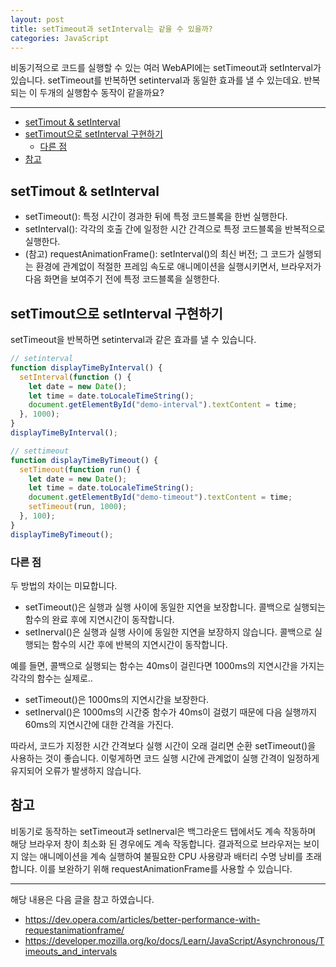 ```yaml
---
layout: post
title: setTimeout과 setInterval는 같을 수 있을까?
categories: JavaScript
---
```


비동기적으로 코드를 실행할 수 있는 여러 WebAPI에는 setTimeout과 setInterval가 있습니다. setTimeout를 반복하면 setinterval과 동일한 효과를 낼 수 있는데요. 반복되는 이 두개의 실행함수 동작이 같을까요?

<hr />

<!-- vscode-markdown-toc -->

- [setTimout & setInterval](#settimout-&-setinterval)
- [setTimout으로 setInterval 구현하기](#settimout으로-setinterval-구현하기)
  - [다른 점](#다른-점)
- [참고](#참고)

<!-- vscode-markdown-toc-config
	numbering=false
	autoSave=true
	/vscode-markdown-toc-config -->
<!-- /vscode-markdown-toc -->

## <a name='settimout-&-setinterval'></a>setTimout & setInterval

- setTimeout(): 특정 시간이 경과한 뒤에 특정 코드블록을 한번 실행한다.
- setInterval(): 각각의 호출 간에 일정한 시간 간격으로 특정 코드블록을 반복적으로 실행한다.
- (참고) requestAnimationFrame(): setInterval()의 최신 버전; 그 코드가 실행되는 환경에 관계없이 적절한 프레임 속도로 애니메이션을 실행시키면서, 브라우저가 다음 화면을 보여주기 전에 특정 코드블록을 실행한다.

## <a name='settimout으로-setinterval-구현하기'></a>setTimout으로 setInterval 구현하기

setTimeout을 반복하면 setinterval과 같은 효과를 낼 수 있습니다.

```js
// setinterval
function displayTimeByInterval() {
  setInterval(function () {
    let date = new Date();
    let time = date.toLocaleTimeString();
    document.getElementById("demo-interval").textContent = time;
  }, 1000);
}
displayTimeByInterval();

// settimeout
function displayTimeByTimeout() {
  setTimeout(function run() {
    let date = new Date();
    let time = date.toLocaleTimeString();
    document.getElementById("demo-timeout").textContent = time;
    setTimeout(run, 1000);
  }, 100);
}
displayTimeByTimeout();
```

### <a name='다른-점'></a>다른 점

두 방법의 차이는 미묘합니다.

- setTimeout()은 실행과 실행 사이에 동일한 지연을 보장합니다. 콜백으로 실행되는 함수의 완료 후에 지연시간이 동작합니다.
- setInerval()은 실행과 실행 사이에 동일한 지연을 보장하지 않습니다. 콜백으로 실행되는 함수의 시간 후에 반복의 지연시간이 동작합니다.

예를 들면, 콜백으로 실행되는 함수는 40ms이 걸린다면 1000ms의 지연시간을 가지는 각각의 함수는 실제로..

- setTimeout()은 1000ms의 지연시간을 보장한다.
- setInerval()은 1000ms의 시간중 함수가 40ms이 걸렸기 때문에 다음 실행까지 60ms의 지연시간에 대한 간격을 가진다.

따라서, 코드가 지정한 시간 간격보다 실행 시간이 오래 걸리면 순환 setTimeout()을 사용하는 것이 좋습니다. 이렇게하면 코드 실행 시간에 관계없이 실행 간격이 일정하게 유지되어 오류가 발생하지 않습니다.

## <a name='참고'></a>참고

비동기로 동작하는 setTimeout과 setInerval은 백그라운드 탭에서도 계속 작동하며 해당 브라우저 창이 최소화 된 경우에도 계속 작동합니다. 결과적으로 브라우저는 보이지 않는 애니메이션을 계속 실행하여 불필요한 CPU 사용량과 배터리 수명 낭비를 초래합니다. 이를 보완하기 위해 requestAnimationFrame를 사용할 수 있습니다.

---

해당 내용은 다음 글을 참고 하였습니다.

- https://dev.opera.com/articles/better-performance-with-requestanimationframe/
- https://developer.mozilla.org/ko/docs/Learn/JavaScript/Asynchronous/Timeouts_and_intervals
